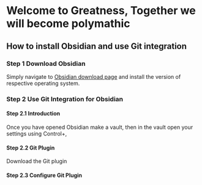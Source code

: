 # Welcome to Greatness, Together we will become polymathic

## How to install Obsidian and use Git integration
### Step 1 Download Obsidian
Simply navigate to [Obsidian download page](https://obsidian.md/download) and install the version of respective operating system.
### Step 2 Use Git Integration for Obsidian
#### Step 2.1 Introduction
Once you have opened Obsidian make a vault, then in the vault open your settings using Control+, 
#### Step 2.2 Git Plugin
Download the Git plugin
#### Step 2.3 Configure Git Plugin
